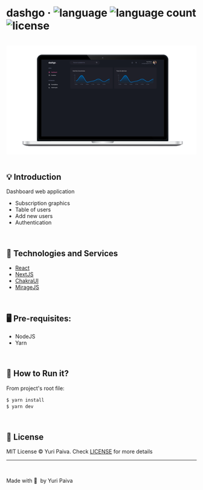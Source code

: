 # dashgo &middot; ![language](https://img.shields.io/github/languages/top/yuriqpaiva/dtmoney?color=blueviolet) ![language count](https://img.shields.io/github/languages/count/yuriqpaiva/ignews?color=blueviolet) ![license](https://img.shields.io/github/license/yuriqpaiva/dtmoney?color=red)

<br/>

<div align="center">
  <img align="center" src="./public/app.png" />
</div>

<br>

## 💡 Introduction

Dashboard web application

- Subscription graphics
- Table of users
- Add new users
- Authentication

<br>

## 🧪 Technologies and Services

- [React](https://reactjs.org)
- [NextJS](https://nextjs.org/)
- [ChakraUI](https://chakra-ui.com/)
- [MirageJS](https://miragejs.com/)

<br />

## 🖥 Pre-requisites:

- NodeJS
- Yarn

<br/>

## 🚀 How to Run it?

From project's root file:

```sh
$ yarn install
$ yarn dev
```

<br>

## 📝 License

MIT License © Yuri Paiva. Check [LICENSE](LICENSE) for more details

---

<br>

Made with 💜 &nbsp;by Yuri Paiva
